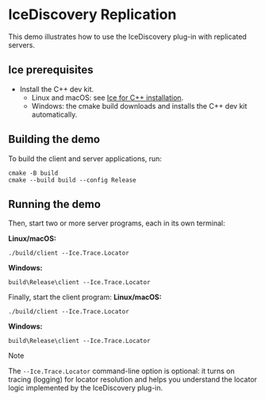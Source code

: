 # IceDiscovery Replication

This demo illustrates how to use the IceDiscovery plug-in with replicated servers.

## Ice prerequisites

- Install the C++ dev kit.
  - Linux and macOS: see [Ice for C++ installation].
  - Windows: the cmake build downloads and installs the C++ dev kit automatically.

## Building the demo

To build the client and server applications, run:

```shell
cmake -B build
cmake --build build --config Release
```

## Running the demo

Then, start two or more server programs, each in its own terminal:

**Linux/macOS:**

```shell
./build/client --Ice.Trace.Locator
```

**Windows:**

```shell
build\Release\client --Ice.Trace.Locator
```

Finally, start the client program:
**Linux/macOS:**

```shell
./build/client --Ice.Trace.Locator
```

**Windows:**

```shell
build\Release\client --Ice.Trace.Locator
```

>[!NOTE]
> The `--Ice.Trace.Locator` command-line option is optional: it turns on tracing (logging) for locator resolution and
> helps you understand the locator logic implemented by the IceDiscovery plug-in.

[Ice for C++ installation]: https://github.com/zeroc-ice/ice/blob/main/NIGHTLY.md#ice-for-c
